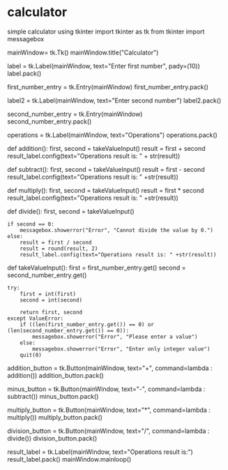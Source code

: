 # calculator
simple calculator using tkinter
import tkinter as tk
from tkinter import messagebox

mainWindow= tk.Tk()
mainWindow.title("Calculator")

label = tk.Label(mainWindow, text="Enter first number", pady=(10))
label.pack()

first_number_entry = tk.Entry(mainWindow)
first_number_entry.pack()

label2 = tk.Label(mainWindow, text="Enter second number")
label2.pack()

second_number_entry = tk.Entry(mainWindow)
second_number_entry.pack()

operations = tk.Label(mainWindow, text="Operations")
operations.pack()

def addition():
    first, second = takeValueInput()
    result = first + second
    result_label.config(text="Operations result is: " +
                             str(result))

def subtract():
    first, second = takeValueInput()
    result = first - second
    result_label.config(text="Operations result is: " +str(result))

def multiply():
    first, second = takeValueInput()
    result = first * second
    result_label.config(text="Operations result is: " +str(result))

def divide():
    first, second = takeValueInput()

    if second == 0:
        messagebox.showerror("Error", "Cannot divide the value by 0.")
    else:
        result = first / second
        result = round(result, 2)
        result_label.config(text="Operations result is: " +str(result))

def takeValueInput():
    first = first_number_entry.get()
    second = second_number_entry.get()

    try:
        first = int(first)
        second = int(second)

        return first, second
    except ValueError:
        if ((len(first_number_entry.get()) == 0) or (len(second_number_entry.get()) == 0)):
            messagebox.showerror("Error", "Please enter a value")
        else:
            messagebox.showerror("Error", "Enter only integer value")
        quit(0)


addition_button = tk.Button(mainWindow, text="+",
                            command=lambda : addition())
addition_button.pack()

minus_button = tk.Button(mainWindow, text="-",
                         command=lambda : subtract())
minus_button.pack()

multiply_button = tk.Button(mainWindow, text="*",
                            command=lambda : multiply())
multiply_button.pack()

division_button = tk.Button(mainWindow, text="/",
                            command=lambda : divide())
division_button.pack()

result_label = tk.Label(mainWindow, text="Operations result is:")
result_label.pack()
mainWindow.mainloop()
